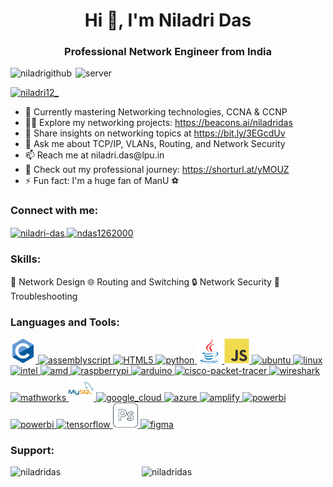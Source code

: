 </body>

<h1 align="center">Hi 👋, I'm Niladri Das</h1>
  <h3 align="center">Professional Network Engineer from India</h3>

  <img align="right" alt="server" width="400"
    src="https://www.arcgis.com/sharing/rest/content/items/a21d93abf29d4b6990370cfcba143cd9/info/thumbnail/ago_downloaded.gif?w=800">

  <p align="left">
    <img src="https://komarev.com/ghpvc/?username=niladrigithub&label=Profile%20views&color=0e75b6&style=flat"
      alt="niladrigithub" />
  </p>

  <p align="left">
    <a href="https://twitter.com/niladri12_" target="blank">
      <img src="https://img.shields.io/twitter/follow/niladri12_?logo=twitter&style=for-the-badge"
        alt="niladri12_" />
    </a>
  </p>

  <ul>
    <li>🌱 Currently mastering Networking technologies, CCNA & CCNP</li>
    <li>👨‍💻 Explore my networking projects: <a href="https://beacons.ai/niladridas">https://beacons.ai/niladridas</a></li>
    <li>📝 Share insights on networking topics at <a href="https://bit.ly/3EGcdUv">https://bit.ly/3EGcdUv</a></li>
    <li>💬 Ask me about TCP/IP, VLANs, Routing, and Network Security</li>
    <li>📫 Reach me at niladri.das@lpu.in</li>
    <li>📄 Check out my professional journey: <a href="https://shorturl.at/yMOUZ">https://shorturl.at/yMOUZ</a></li>
    <li>⚡ Fun fact: I'm a huge fan of ManU ⚽️</li>
  </ul>

  <h3 align="left">Connect with me:</h3>
  <p align="left">
    <a href="https://codepen.io/niladri-das" target="blank">
      <img align="center"
        src="https://raw.githubusercontent.com/rahuldkjain/github-profile-readme-generator/master/src/images/icons/Social/codepen.svg"
        alt="niladri-das" height="30" width="40" />
    </a>
    <!-- ... other social media links ... -->
    <a href="https://www.hackerrank.com/ndas1262000" target="blank">
      <img align="center"
        src="https://raw.githubusercontent.com/rahuldkjain/github-profile-readme-generator/master/src/images/icons/Social/hackerrank.svg"
        alt="ndas1262000" height="30" width="40" />
    </a>
    <!-- ... more social media links ... -->
  </p>

  <h3 align="left">Skills:</h3>
  <p align="left">
    <!-- ... your networking-related skills ... -->
    <span>🔧 Network Design</span>
    <span>🌐 Routing and Switching</span>
    <span>🔒 Network Security</span>
    <span>💼 Troubleshooting</span>
  </p>

  <h3 align="left">Languages and Tools:</h3>
  <p align="left">
    <!-- ... existing logos ... -->
<a href="https://www.cprogramming.com/" target="_blank" rel="noreferrer"> <img src="https://raw.githubusercontent.com/devicons/devicon/master/icons/c/c-original.svg" alt="c" width="40" height="40"/>
<a href="https://assemblyscript.org" target="_blank" rel="noreferrer">
    <img src="https://raw.githubusercontent.com/simple-icons/simple-icons/develop/icons/assemblyscript.svg" alt="assemblyscript" width="40" height="40" />
</a>
    <a href="https://html.com" target="_blank" rel="noreferrer">
    <img src="https://www.vectorlogo.zone/logos/w3_html5/w3_html5-icon.svg" alt="HTML5" width="40" height="40" />
</a>
    <a href="https://python.org" target="_blank" rel="noreferrer">
    <img src="https://www.vectorlogo.zone/logos/python/python-icon.svg" alt="python" width="40" height="40" />
</a>
  <a href="https://www.java.com" target="_blank" rel="noreferrer"> <img src="https://raw.githubusercontent.com/devicons/devicon/master/icons/java/java-original.svg" alt="java" width="40" height="40"/> </a>
  <a href="https://developer.mozilla.org/en-US/docs/Web/JavaScript" target="_blank" rel="noreferrer"> <img src="https://raw.githubusercontent.com/devicons/devicon/master/icons/javascript/javascript-original.svg" alt="javascript" width="40" height="40"/> </a>
   <a href="https://www.ubuntu.com/" target="_blank" rel="noreferrer">
    <img src="https://www.vectorlogo.zone/logos/ubuntu/ubuntu-icon.svg" alt="ubuntu" width="40" height="40" />
</a>
<a href="https://www.linux.org" target="_blank" rel="noreferrer">
    <img src="https://www.vectorlogo.zone/logos/linux/linux-icon.svg" alt="linux" width="40" height="40" />
</a>
     <a href="https://www.intel.com" target="_blank" rel="noreferrer">
    <img src="https://www.vectorlogo.zone/logos/intel/intel-icon.svg" alt="intel" width="40" height="40" />
</a>
<a href="https://www.xilinx.com/products/design-tools/vivado.html" target="_blank" rel="noreferrer">
    <img src="https://www.vectorlogo.zone/logos/amd/amd-icon.svg" alt="amd" width="40" height="40" />
</a>
  <a href="https://www.raspberrypi.com" target="_blank" rel="noreferrer">
    <img src="https://www.vectorlogo.zone/logos/raspberrypi/raspberrypi-icon.svg" alt="raspberrypi" width="40" height="40" />
</a>
      <a href="https://www.arduino.cc/" target="_blank" rel="noreferrer"> <img src="https://cdn.worldvectorlogo.com/logos/arduino-1.svg" alt="arduino" width="40" height="40"/> </a>
  <a href="https://www.netacad.com/courses/packet-tracer" target="_blank" rel="noreferrer">
      <img src="https://www.vectorlogo.zone/logos/cisco/cisco-icon.svg" alt="cisco-packet-tracer" width="40"
        height="40" />
    </a>
    <a href="https://www.wireshark.org" target="_blank" rel="noreferrer">
    <img src="https://www.vectorlogo.zone/logos/wireshark/wireshark-icon.svg" alt="wireshark" width="40" height="40" />
</a>
     <a href="https://www.mathworks.com" target="_blank" rel="noreferrer">
    <img src="https://iconape.com/wp-content/files/vv/18367/svg/cib-mathworks.svg" alt="mathworks" width="40" height="40" />
</a>
  <a href="https://www.mysql.com/" target="_blank" rel="noreferrer"> <img src="https://raw.githubusercontent.com/devicons/devicon/master/icons/mysql/mysql-original-wordmark.svg" alt="mysql" width="40" height="40"/> </a>
    <a href="https://www.cloud.google.com/" target="_blank" rel="noreferrer">
    <img src="https://www.vectorlogo.zone/logos/google_cloud/google_cloud-icon.svg" alt="google_cloud" width="40" height="40" />
</a>
   <a href="https://azure.microsoft.com/en-in" target="_blank" rel="noreferrer">
    <img src="https://www.vectorlogo.zone/logos/microsoft_azure/microsoft_azure-icon.svg" alt="azure" width="40" height="40" />
</a>
  <a href="https://aws.amazon.com/amplify/" target="_blank" rel="noreferrer"> <img src="https://docs.amplify.aws/assets/logo-dark.svg" alt="amplify" width="40" height="40"/> </a>
  <a href="https://www.microsoft.com/en-us/power-platform/products/power-bi" target="_blank" rel="noreferrer">
    <img src="https://www.vectorlogo.zone/logos/microsoft_powerbi/microsoft_powerbi-icon.svg" alt="powerbi" width="40" height="40" />
</a>
 <a href="https://www.tableau.com/" target="_blank" rel="noreferrer">
    <img src="https://github.com/get-icon/geticon/blob/master/icons/tableau-icon.svg" alt="powerbi" width="40" height="40" />
</a>
    <a href="https://www.tensorflow.org" target="_blank" rel="noreferrer"> <img src="https://www.vectorlogo.zone/logos/tensorflow/tensorflow-icon.svg" alt="tensorflow" width="40" height="40"/> </a>
  <a href="https://www.photoshop.com/en" target="_blank" rel="noreferrer"> <img src="https://raw.githubusercontent.com/devicons/devicon/master/icons/photoshop/photoshop-line.svg" alt="photoshop" width="40" height="40"/> 
  </a>
  <a href="https://www.figma.com/" target="_blank" rel="noreferrer"> <img src="https://www.vectorlogo.zone/logos/figma/figma-icon.svg" alt="figma" width="40" height="40"/> </a>
  </p>
  <h3 align="left">Support:</h3>
  <p>
    <a href="https://www.buymeacoffee.com/niladridas">
      <img align="left" src="https://cdn.buymeacoffee.com/buttons/v2/default-yellow.png" height="50" width="210"
        alt="niladridas" />
    </a>
    <a href="https://ko-fi.com/niladridas">
      <img align="left" src="https://cdn.ko-fi.com/cdn/kofi3.png?v=3" height="50" width="210" alt="niladridas" />
    </a>
  </p>

</html>
